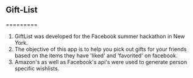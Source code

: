 ## Gift-List
=========
1. GiftList was developed for the Facebook summer hackathon in New York.
2. The objective of this app is to help you pick out gifts for your friends based on the items they have 'liked' and 'favorited' on facebook. 
3. Amazon's as well as Facebook's api's were used to generate person specific wishlists. 
